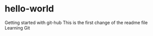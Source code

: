 # hello-world
Getting started with git-hub
This is the first change of the readme file
Learning Git
